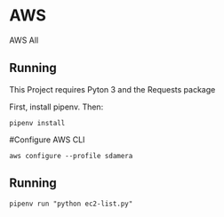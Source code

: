 # AWS
AWS All

## Running

This Project requires Pyton 3 and the Requests package

First, install pipenv. Then:

```
pipenv install

```
#Configure AWS CLI

`aws configure --profile sdamera`

## Running

`pipenv run "python ec2-list.py"`
